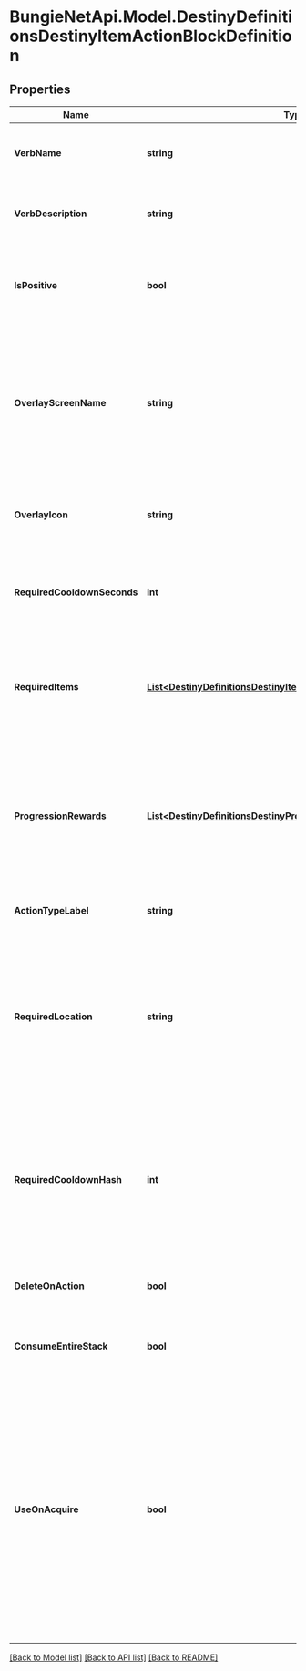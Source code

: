 
# BungieNetApi.Model.DestinyDefinitionsDestinyItemActionBlockDefinition

## Properties

Name | Type | Description | Notes
------------ | ------------- | ------------- | -------------
**VerbName** | **string** | Localized text for the verb of the action being performed. | [optional] 
**VerbDescription** | **string** | Localized text describing the action being performed. | [optional] 
**IsPositive** | **bool** | The content has this property, however it&#39;s not entirely clear how it is used. | [optional] 
**OverlayScreenName** | **string** | If the action has an overlay screen associated with it, this is the name of that screen. Unfortunately, we cannot return the screen&#39;s data itself. | [optional] 
**OverlayIcon** | **string** | The icon associated with the overlay screen for the action, if any. | [optional] 
**RequiredCooldownSeconds** | **int** | The number of seconds to delay before allowing this action to be performed again. | [optional] 
**RequiredItems** | [**List&lt;DestinyDefinitionsDestinyItemActionRequiredItemDefinition&gt;**](DestinyDefinitionsDestinyItemActionRequiredItemDefinition.md) | If the action requires other items to exist or be destroyed, this is the list of those items and requirements. | [optional] 
**ProgressionRewards** | [**List&lt;DestinyDefinitionsDestinyProgressionRewardDefinition&gt;**](DestinyDefinitionsDestinyProgressionRewardDefinition.md) | If performing this action earns you Progression, this is the list of progressions and values granted for those progressions by performing this action. | [optional] 
**ActionTypeLabel** | **string** | The internal identifier for the action. | [optional] 
**RequiredLocation** | **string** | Theoretically, an item could have a localized string for a hint about the location in which the action should be performed. In practice, no items yet have this property. | [optional] 
**RequiredCooldownHash** | **int** | The identifier hash for the Cooldown associated with this action. We have not pulled this data yet for you to have more data to use for cooldowns. | [optional] 
**DeleteOnAction** | **bool** | If true, the item is deleted when the action completes. | [optional] 
**ConsumeEntireStack** | **bool** | If true, the entire stack is deleted when the action completes. | [optional] 
**UseOnAcquire** | **bool** | If true, this action will be performed as soon as you earn this item. Some rewards work this way, providing you a single item to pick up from a reward-granting vendor in-game and then immediately consuming itself to provide you multiple items. | [optional] 

[[Back to Model list]](../README.md#documentation-for-models)
[[Back to API list]](../README.md#documentation-for-api-endpoints)
[[Back to README]](../README.md)

